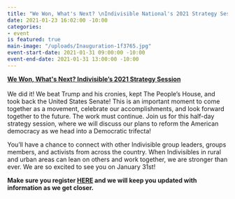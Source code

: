 ```yaml
---
title: "We Won, What's Next? \nIndivisible National's 2021 Strategy Session"
date: 2021-01-23 16:02:00 -10:00
categories:
- event
is featured: true
main-image: "/uploads/Inauguration-1f3765.jpg"
event-start-date: 2021-01-31 09:00:00 -10:00
event-end-date: 2021-01-31 13:00:00 -10:00
---
```


**[We Won, What's Next? Indivisible’s 2021 Strategy Session\
](https://act.indivisible.org/go/535059?t=17&akid=70328%2E331331%2Ei6h_4o)**\
We did it! We beat Trump and his cronies, kept The People’s House, and took back the United States Senate! This is an important moment to come together as a movement, celebrate our accomplishments, and look forward together to the future. The work must continue. Join us for this half-day strategy session, where we will discuss our plans to reform the American democracy as we head into a Democratic trifecta!

You’ll have a chance to connect with other Indivisible group leaders, groups members, and activists from across the country. When Indivisibles in rural and urban areas can lean on others and work together, we are stronger than ever. We are so excited to see you on January 31st!

**Make sure you register [HERE](https://act.indivisible.org/go/535059?t=18&akid=70328%2E331331%2Ei6h_4o) and we will keep you updated with information as we get closer.**